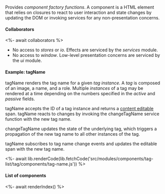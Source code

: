 Provides _component factory functions_. A component is a HTML element that relies on closures to react to user interaction and state changes by updating the DOM or invoking services for any non-presentation concerns.

#### Collaborators

<%- await collaborators %>

- No access to _stores_ or _io_. Effects are serviced by the _services_ module.
- No access to _window_. Low-level presentation concerns are serviced by the _ui_ module.

#### Example: tagName

tagName renders the tag name for a given _tag instance_. A _tag_ is composed of an image, a name, and a role. Multiple _instances_ of a tag may be rendered at a time depending on the numbers specified in the _active_ and _passive_ fields.

tagName accepts the ID of a tag instance and returns a [content editable](https://developer.mozilla.org/en-US/docs/Web/Guide/HTML/Editable_content) span. tagName reacts to changes by invoking the changeTagName service function with the new tag name.

changeTagName updates the state of the underlying tag, which triggers a propagation of the new tag name to all other instances of the tag.

tagName subscribes to tag name change events and updates the editable span with the new tag name.

<%- await lib.renderCode(lib.fetchCode('src/modules/components/tag-list/tag/components/tag-name.js')) %>

#### List of components

<%- await renderIndex() %>
